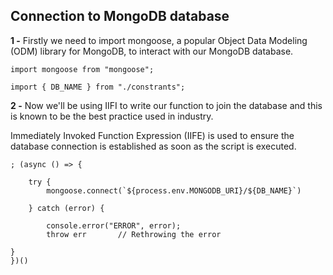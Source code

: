 ## Connection to MongoDB database
**1 -** Firstly we need to import mongoose, a popular Object Data Modeling (ODM) library for MongoDB, to interact with our MongoDB database.

    import mongoose from "mongoose";

    import { DB_NAME } from "./constrants";

**2 -** Now we'll be using IIFI to write our function to join the database and this is known to be the best practice used in industry.

Immediately Invoked Function Expression (IIFE) is used to ensure the database connection is established as soon as the script is executed.

    ; (async () => {

        try {
            mongoose.connect(`${process.env.MONGODB_URI}/${DB_NAME}`)

        } catch (error) {

            console.error("ERROR", error);
            throw err       // Rethrowing the error 
        
    }
    })()